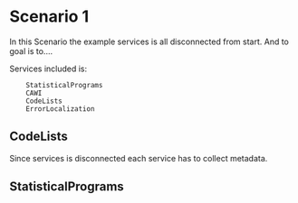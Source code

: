 # Scenario 1
In this Scenario the example services is all disconnected from start. And to goal is to....

Services included is:

        StatisticalPrograms
        CAWI
        CodeLists
        ErrorLocalization

## CodeLists
Since services is disconnected each service has to collect metadata.

## StatisticalPrograms
